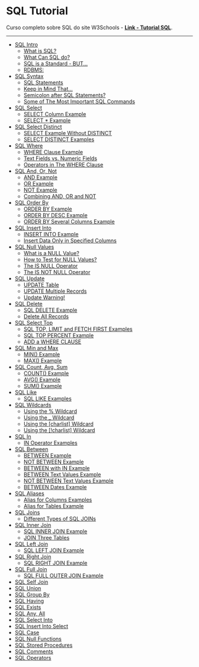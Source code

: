 # SQL Tutorial

Curso completo sobre SQL do site W3Schools - [**Link - Tutorial SQL**](https://www.w3schools.com/sql/default.asp).

---

- [SQL Intro](./content/README.md/#sql-intro)
    - [What is SQL?](./content/README.md/#o-que-é-sql)
    - [What Can SQL do?](./content/README.md/#o-que-o-sql-pode-fazer)
    - [SQL is a Standard - BUT...](./content/README.md/#sql-é-um-padrão---mas)
    - [RDBMS:](./content/README.md/#rdbms)
- [SQL Syntax](./content/README.md/#sql-syntax)
    - [SQL Statements](./content/README.md/#instruções-sql)
    - [Keep in Mind That...](./content/README.md/#tenha-em-mente-que)
    - [Semicolon after SQL Statements?](./content/README.md/#ponto-e-vírgula-após-instruções-sql)
    - [Some of The Most Important SQL Commands](./content/README.md/#alguns-dos-comandos-sql-mais-importantes)
- [SQL Select](./content/README.md/#sql-select)
    - [SELECT Column Example](./content/README.md/#exemplo-de-coluna-select)
    - [SELECT * Example](./content/README.md/#select--exemplo)
- [SQL Select Distinct](./content/README.md/#sql-select-distinct)
    - [SELECT Example Without DISTINCT](./content/README.md/#exemplo-de-select-sem-distinct)
    - [SELECT DISTINCT Examples](./content/README.md/#exemplos-de-select-distinct)
- [SQL Where](./content/README.md/#sql-where)
    - [WHERE Clause Example](./content/README.md/#exemplo-de-cláusula-where)
    - [Text Fields vs. Numeric Fields](./content/README.md/#campos-de-texto-vs-campos-numéricos)
    - [Operators in The WHERE Clause](./content/README.md/#operadores-na-cláusula-where)
- [SQL And, Or, Not](./content/README.md/#sql-and-or-not)
    - [AND Example](./content/README.md/#exemplo-and)
    - [OR Example](./content/README.md/#exemplo-or)
    - [NOT Example](./content/README.md/#exemplo-not)
    - [Combining AND, OR and NOT](./content/README.md/#combinando-and-or-e-not)
- [SQL Order By](./content/README.md/#sql-order-by)
    - [ORDER BY Example](./content/README.md/#exemplo-order-by)
    - [ORDER BY DESC Example](./content/README.md/#exemplo-order-by-desc)
    - [ORDER BY Several Columns Example](./content/README.md/#exemplo-order-by-várias-colunas)
- [SQL Insert Into](./content/README.md/#sql-insert-into)
    - [INSERT INTO Example](./content/README.md/#exemplo-insert-into)
    - [Insert Data Only in Specified Columns](./content/README.md/#inserir-dados-apenas-nas-colunas-especificadas)
- [SQL Null Values](./content/README.md/#sql-null-values)
    - [What is a NULL Value?](./content/README.md/#o-que-é-um-valor-null)
    - [How to Test for NULL Values?](./content/README.md/#como-testar-valores-null)
    - [The IS NULL Operator](./content/README.md/#o-operador-is-null)
    - [The IS NOT NULL Operator](./content/README.md/#o-operador-is-not-null)
- [SQL Update](./content/README.md/#sql-update)
    - [UPDATE Table](./content/README.md/#tabela-update)
    - [UPDATE Multiple Records](./content/README.md/#múltiplos-registros-update)
    - [Update Warning!](./content/README.md/#aviso-de-update)
- [SQL Delete](./content/README.md/#sql-delete)
    - [SQL DELETE Example](./content/README.md/#exemplo-sql-delete)
    - [Delete All Records](./content/README.md/#excluir-todos-os-registros)
- [SQL Select Top](./content/README.md/#sql-select-top)
    - [SQL TOP, LIMIT and FETCH FIRST Examples](./content/README.md/#exemplos-sql-top-limit-e-fetch-first)
    - [SQL TOP PERCENT Example](./content/README.md/#exemplo-sql-top-percent)
    - [ADD a WHERE CLAUSE](./content/README.md/#adicione-uma-cláusula-where)
- [SQL Min and Max](./content/README.md/#sql-min-and-max)
    - [MIN() Example](./content/README.md/#exemplo-min)
    - [MAX() Example](./content/README.md/#exemplo-max)
- [SQL Count, Avg, Sum](./content/README.md/#sql-count-avg-sum)
    - [COUNT() Example](./content/README.md/#exemplo-count)
    - [AVG() Example](./content/README.md/#exemplo-avg)
    - [SUM() Example](./content/README.md/#exemplo-sum)
- [SQL Like](./content/README.md/#sql-like)
    - [SQL LIKE Examples](./content/README.md/#exemplos-de-sql-like)
- [SQL Wildcards](./content/README.md/#sql-wildcards)
    - [Using the % Wildcard](./content/README.md/#usando-o-curinga)
    - [Using the _ Wildcard](./content/README.md/#usando-o-curinga-_)
    - [Using the [charlist] Wildcard](./content/README.md/#usando-o-curinga-charlist)
    - [Using the [!charlist] Wildcard](./content/README.md/#usando-o-curinga-charlist-1)
- [SQL In](./content/README.md/#sql-in)
    - [IN Operator Examples](./content/README.md/#exemplos-do-operador-in)
- [SQL Between](./content/README.md/#sql-between)
    - [BETWEEN Example](./content/README.md/#exemplo-between)
    - [NOT BETWEEN Example](./content/README.md/#exemplo-not-between)
    - [BETWEEN with IN Example](./content/README.md/#exemplo-between-com-in)
    - [BETWEEN Text Values Example](./content/README.md/#exemplo-between-com-valores-textuais)
    - [NOT BETWEEN Text Values Example](./content/README.md/#exemplo-not-between-com-valores-textuais)
    - [BETWEEN Dates Example](./content/README.md/#exemplo-between-com-datas)
- [SQL Aliases](./content/README.md/#sql-aliases)
    - [Alias for Columns Examples](./content/README.md/#exemplos-de-colunas-com-alias)
    - [Alias for Tables Example](./content/README.md/#exemplos-de-tabelas-com-alias)
- [SQL Joins](./content/README.md/#sql-joins)
    - [Different Types of SQL JOINs](./content/README.md/#diferentes-tipos-de-sql-joins)
- [SQL Inner Join](./content/README.md/#sql-inner-join)
    - [SQL INNER JOIN Example](./content/README.md/#exemplo-sql-inner-join)
    - [JOIN Three Tables](./content/README.md/#join-três-tabelas)
- [SQL Left Join](./content/README.md/#sql-left-join)
    - [SQL LEFT JOIN Example](./content/README.md/#exemplo-sql-left-join)
- [SQL Right Join](./content/README.md/#sql-right-join)
    - [SQL RIGHT JOIN Example](./content/README.md/#exemplo-sql-right-join)
- [SQL Full Join](./content/README.md/#sql-full-join)
    - [SQL FULL OUTER JOIN Example](./content/README.md/#exemplo-sql-full-outer-join)
- [SQL Self Join]()
- [SQL Union]()
- [SQL Group By]()
- [SQL Having]()
- [SQL Exists]()
- [SQL Any, All]()
- [SQL Select Into]()
- [SQL Insert Into Select]()
- [SQL Case]()
- [SQL Null Functions]()
- [SQL Stored Procedures]()
- [SQL Comments]()
- [SQL Operators]()

